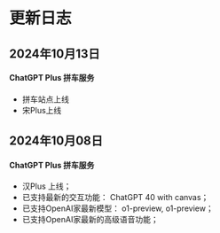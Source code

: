 # 更新日志

## 2024年10月13日

#### ChatGPT Plus 拼车服务

- 拼车站点上线
- 宋Plus上线

## 2024年10月08日

#### ChatGPT Plus 拼车服务

- 汉Plus 上线；
- 已支持最新的交互功能： ChatGPT 40 with canvas；
- 已支持OpenAI家最新模型： o1-preview, o1-preview；
- 已支持OpenAI家最新的高级语音功能；
